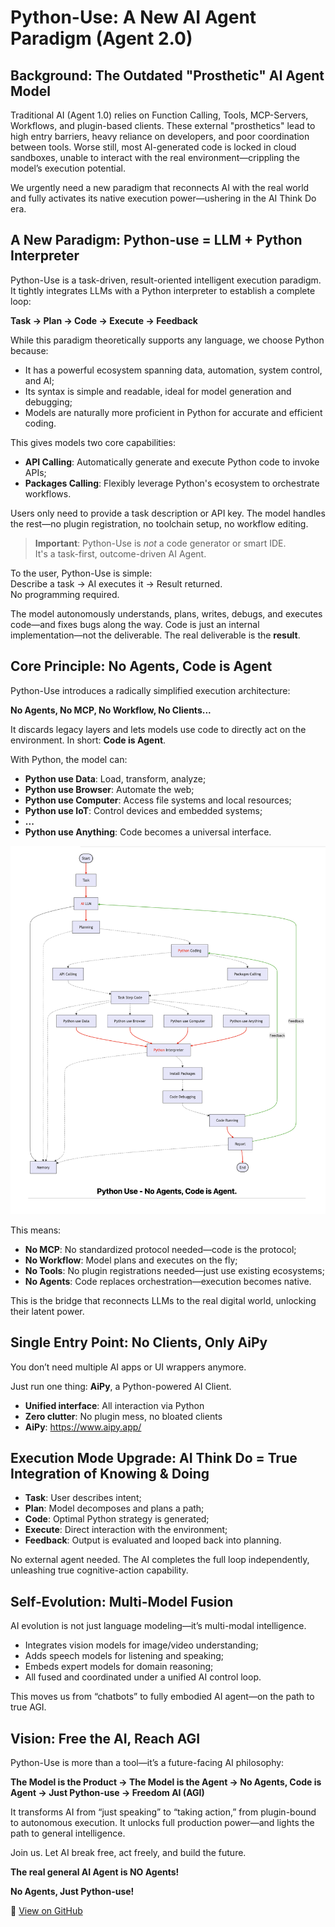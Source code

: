 # Python-Use: A New AI Agent Paradigm (Agent 2.0)

## Background: The Outdated "Prosthetic" AI Agent Model

Traditional AI (Agent 1.0) relies on Function Calling, Tools, MCP-Servers, Workflows, and plugin-based clients. These external "prosthetics" lead to high entry barriers, heavy reliance on developers, and poor coordination between tools. Worse still, most AI-generated code is locked in cloud sandboxes, unable to interact with the real environment—crippling the model’s execution potential.

We urgently need a new paradigm that reconnects AI with the real world and fully activates its native execution power—ushering in the AI Think Do era.

## A New Paradigm: Python-use = LLM + Python Interpreter

Python-Use is a task-driven, result-oriented intelligent execution paradigm. It tightly integrates LLMs with a Python interpreter to establish a complete loop:

**Task → Plan → Code → Execute → Feedback**

While this paradigm theoretically supports any language, we choose Python because:

- It has a powerful ecosystem spanning data, automation, system control, and AI;
- Its syntax is simple and readable, ideal for model generation and debugging;
- Models are naturally more proficient in Python for accurate and efficient coding.

This gives models two core capabilities:

- **API Calling**: Automatically generate and execute Python code to invoke APIs;
- **Packages Calling**: Flexibly leverage Python's ecosystem to orchestrate workflows.

Users only need to provide a task description or API key. The model handles the rest—no plugin registration, no toolchain setup, no workflow editing.

> **Important**: Python-Use is *not* a code generator or smart IDE.  
> It's a task-first, outcome-driven AI Agent.

To the user, Python-Use is simple:  
Describe a task → AI executes it → Result returned.  
No programming required.

The model autonomously understands, plans, writes, debugs, and executes code—and fixes bugs along the way. Code is just an internal implementation—not the deliverable. The real deliverable is the **result**.

## Core Principle: No Agents, Code is Agent

Python-Use introduces a radically simplified execution architecture:

**No Agents, No MCP, No Workflow, No Clients...**

It discards legacy layers and lets models use code to directly act on the environment. In short: **Code is Agent**.

With Python, the model can:

- **Python use Data**: Load, transform, analyze;
- **Python use Browser**: Automate the web;
- **Python use Computer**: Access file systems and local resources;
- **Python use IoT**: Control devices and embedded systems;
- **...** 
- **Python use Anything**: Code becomes a universal interface.

![Python-Use-Diagram](python-use-wf.png)

This means:

- **No MCP**: No standardized protocol needed—code is the protocol;
- **No Workflow**: Model plans and executes on the fly;
- **No Tools**: No plugin registrations needed—just use existing ecosystems;
- **No Agents**: Code replaces orchestration—execution becomes native.

This is the bridge that reconnects LLMs to the real digital world, unlocking their latent power.

## Single Entry Point: No Clients, Only AiPy

You don’t need multiple AI apps or UI wrappers anymore.

Just run one thing: **AiPy**, a Python-powered AI Client.

- **Unified interface**: All interaction via Python
- **Zero clutter**: No plugin mess, no bloated clients
- **AiPy**: https://www.aipy.app/

## Execution Mode Upgrade: AI Think Do = True Integration of Knowing & Doing

- **Task**: User describes intent;
- **Plan**: Model decomposes and plans a path;
- **Code**: Optimal Python strategy is generated;
- **Execute**: Direct interaction with the environment;
- **Feedback**: Output is evaluated and looped back into planning.

No external agent needed. The AI completes the full loop independently, unleashing true cognitive-action capability.

## Self-Evolution: Multi-Model Fusion

AI evolution is not just language modeling—it’s multi-modal intelligence.

- Integrates vision models for image/video understanding;
- Adds speech models for listening and speaking;
- Embeds expert models for domain reasoning;
- All fused and coordinated under a unified AI control loop.

This moves us from “chatbots” to fully embodied AI agent—on the path to true AGI.

## Vision: Free the AI, Reach AGI

Python-Use is more than a tool—it’s a future-facing AI philosophy:

**The Model is the Product → The Model is the Agent → No Agents, Code is Agent → Just Python-use → Freedom AI (AGI)**

It transforms AI from “just speaking” to “taking action,” from plugin-bound to autonomous execution. It unlocks full production power—and lights the path to general intelligence.

Join us. Let AI break free, act freely, and build the future.

**The real general AI Agent is NO Agents!** 

**No Agents, Just Python-use!**

🔗 [View on GitHub](https://github.com/knownsec/aipyapp)

